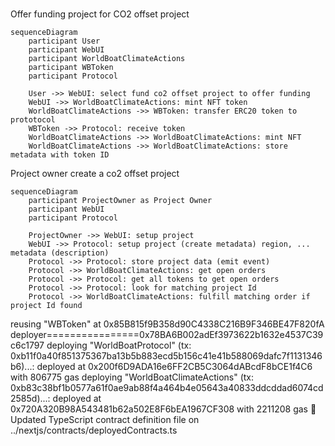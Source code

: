 # 


Offer funding project for CO2 offset project
```mermaid
sequenceDiagram
    participant User
    participant WebUI
    participant WorldBoatClimateActions
    participant WBToken
    participant Protocol

    User ->> WebUI: select fund co2 offset project to offer funding
    WebUI ->> WorldBoatClimateActions: mint NFT token 
    WorldBoatClimateActions ->> WBToken: transfer ERC20 token to prototocol
    WBToken ->> Protocol: receive token
    WorldBoatClimateActions ->> WorldBoatClimateActions: mint NFT
    WorldBoatClimateActions ->> WorldBoatClimateActions: store metadata with token ID
```

Project owner create a co2 offset project 

```mermaid
sequenceDiagram
    participant ProjectOwner as Project Owner
    participant WebUI
    participant Protocol

    ProjectOwner ->> WebUI: setup project
    WebUI ->> Protocol: setup project (create metadata) region, ... metadata (description)
    Protocol ->> Protocol: store project data (emit event)
    Protocol ->> WorldBoatClimateActions: get open orders
    Protocol ->> Protocol: get all tokens to get open orders
    Protocol ->> Protocol: look for matching project Id
    Protocol ->> WorldBoatClimateActions: fulfill matching order if project Id found 

```

reusing "WBToken" at 0x85B815f9B358d90C4338C216B9F346BE47F820fA
deployer================0x78BA6B002adEf3973622b1632e4537C39c6c1797
deploying "WorldBoatProtocol" (tx: 0xb11f0a40f851375367ba13b5b883ecd5b156c41e41b588069dafc7f1131346b6)...: deployed at 0x200f6D9ADA16e6FF2CB5C3064dABcdF8bCE1f4C6 with 806775 gas
deploying "WorldBoatClimateActions" (tx: 0xb83c38bf1b0577a61f0ae9ab88f4a464b4e05643a40833ddcddad6074cd2585d)...: deployed at 0x720A320B98A543481b62a502E8F6bEA1967CF308 with 2211208 gas
📝 Updated TypeScript contract definition file on ../nextjs/contracts/deployedContracts.ts